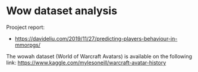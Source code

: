 # Wow dataset analysis

Prooject report:
- https://davideliu.com/2019/11/27/predicting-players-behaviour-in-mmorpgs/

The wowah dataset (World of Warcraft Avatars) is available on the following link: https://www.kaggle.com/mylesoneill/warcraft-avatar-history
